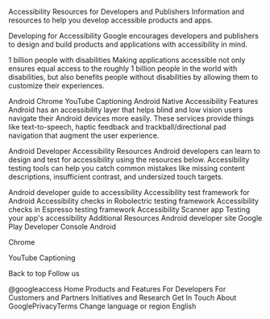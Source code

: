 Accessibility
Resources for Developers and Publishers
Information and resources to help you develop accessible products and apps.

Developing for Accessibility
Google encourages developers and publishers to design and build products and applications with accessibility in mind.

1 billion people with disabilities
Making applications accessible not only ensures equal access to the roughly 1 billion people in the world with disabilities, but also benefits people without disabilities by allowing them to customize their experiences.

Android Chrome YouTube Captioning
Android
Native Accessibility Features
Android has an accessibility layer that helps blind and low vision users navigate their Android devices more easily. These services provide things like text-to-speech, haptic feedback and trackball/directional pad navigation that augment the user experience.

Android Developer Accessibility Resources
Android developers can learn to design and test for accessibility using the resources below. Accessibility testing tools can help you catch common mistakes like missing content descriptions, insufficient contrast, and undersized touch targets.

Android developer guide to accessibility
Accessibility test framework for Android
Accessibility checks in Robolectric testing framework
Accessibility checks in Espresso testing framework
Accessibility Scanner app
Testing your app's accessibility
Additional Resources
Android developer site
Google Play Developer Console
Android


Chrome



YouTube Captioning


Back to top 
Follow us

 @googleaccess
Home
Products and Features
For Developers
For Customers and Partners
Initiatives and Research
Get In Touch
About GooglePrivacyTerms
Change language or region
English
